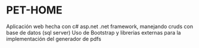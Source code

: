 # PET-HOME
Aplicación web hecha con c# asp.net .net framework, manejando cruds con base de datos (sql server)
Uso de Bootstrap y librerias externas para la implementación del generador de pdfs
